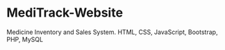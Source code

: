 # MediTrack-Website
Medicine Inventory and Sales System. HTML, CSS, JavaScript, Bootstrap, PHP, MySQL
